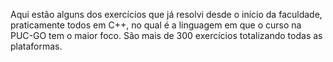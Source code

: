 Aqui estão alguns dos exercícios que já resolvi desde o início da faculdade, praticamente todos em C++, no qual é a linguagem em que o curso na PUC-GO tem o maior foco.
São mais de 300 exercícios totalizando todas as plataformas.
